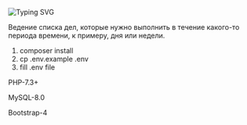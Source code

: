 ![Typing SVG](https://readme-typing-svg.herokuapp.com?color=%2336BCF7&lines=Todo+list+на+Laravel)

Ведение списка дел, которые нужно выполнить в течение какого-то
периода времени, к примеру, дня или недели.

1. composer install
2. cp .env.example .env
3. fill .env file

PHP-7.3+

MySQL-8.0

Bootstrap-4
